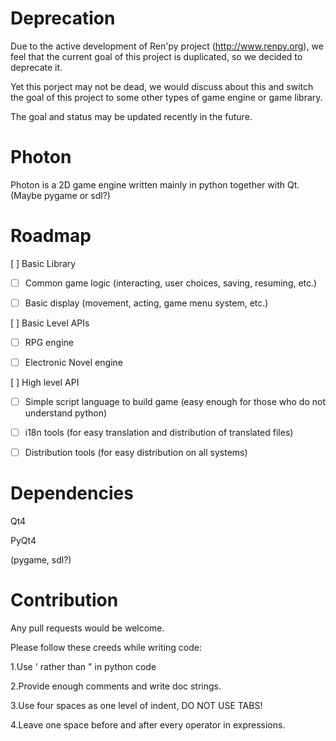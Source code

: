 Deprecation
===========
Due to the active development of Ren'py project (http://www.renpy.org), we feel that the current
goal of this project is duplicated, so we decided to deprecate it.

Yet this porject may not be dead, we would discuss about this and switch the goal of this
project to some other types of game engine or game library.

The goal and status may be updated recently in the future.



Photon
======

Photon is a 2D game engine written mainly in python together with Qt.(Maybe pygame or sdl?)


Roadmap
=======

[ ] Basic Library

- [ ] Common game logic (interacting, user choices, saving, resuming, etc.)

- [ ] Basic display (movement, acting, game menu system, etc.)

[ ] Basic Level APIs

- [ ] RPG engine

- [ ] Electronic Novel engine

[ ] High level API

- [ ] Simple script language to build game (easy enough for those who do not understand python)

- [ ] i18n tools (for easy translation and distribution of translated files)

- [ ] Distribution tools (for easy distribution on all systems)


Dependencies
==========

Qt4

PyQt4

(pygame, sdl?)

Contribution
============

Any pull requests would be welcome.

Please follow these creeds while writing code:

1.Use ' rather than " in python code

2.Provide enough comments and write doc strings.

3.Use four spaces as one level of indent, DO NOT USE TABS!

4.Leave one space before and after every operator in expressions.
